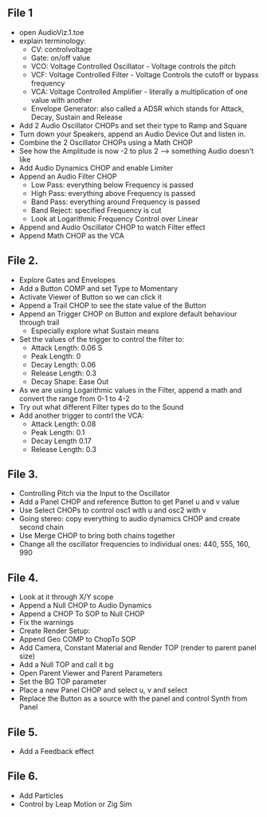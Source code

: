 ## File 1
- open AudioViz.1.toe
- explain terminology:
	- CV: controlvoltage
	- Gate: on/off value
	- VCO: Voltage Controlled Oscillator - Voltage controls the pitch
	- VCF: Voltage Controlled Filter - Voltage Controls the cutoff or bypass frequency
	- VCA: Voltage Controlled Amplifier - literally a multiplication of one value with another
	- Envelope Generator: also called a ADSR which stands for Attack, Decay, Sustain and Release
- Add 2 Audio Oscillator CHOPs and set their type to Ramp and Square
- Turn down your Speakers, append an Audio Device Out and listen in. 
- Combine the 2 Oscillator CHOPs using a Math CHOP
- See how the Amplitude is now -2 to plus 2 --> something Audio doesn't like
- Add Audio Dynamics CHOP and enable Limiter
- Append an Audio Filter CHOP
	- Low Pass: everything below Frequency is passed
	- High Pass: everything above Frequency is passed
	- Band Pass: everything around Frequency is passed
	- Band Reject: specified Frequency is cut
	- Look at Logarithmic Frequency Control over Linear
- Append and Audio Oscillator CHOP to watch Filter effect
- Append Math CHOP as the VCA

## File 2.
- Explore Gates and Envelopes
- Add a Button COMP and set Type to Momentary
- Activate Viewer of Button so we can click it
- Append a Trail CHOP to see the state value of the Button
- Append an Trigger CHOP on Button and explore default behaviour through trail
	- Especially explore what Sustain means
- Set the values of the trigger to control the filter to: 
	- Attack Length: 0.06 S
	- Peak Length: 0
	- Decay Length: 0.06
	- Release Length: 0.3
	- Decay Shape: Ease Out
- As we are using Logarithmic values in the Filter, append a math and convert the range from 0-1 to 4-2
- Try out what different Filter types do to the Sound
- Add another trigger to contrl the VCA:
	- Attack Length: 0.08
	- Peak Length: 0.1
	- Decay Length 0.17
	- Release Length: 0.3
	
## File 3.
- Controlling Pitch via the Input to the Oscillator
- Add a Panel CHOP and reference Button to get Panel u and v value
- Use Select CHOPs to control osc1 with u and osc2 with v
- Going stereo: copy everything to audio dynamics CHOP and create second chain
- Use Merge CHOP to bring both chains together
- Change all the oscillator frequencies to individual ones: 440, 555, 160, 990

## File 4.
- Look at it through X/Y scope
- Append a Null CHOP to Audio Dynamics
- Append a CHOP To SOP to Null CHOP
- Fix the warnings
- Create Render Setup:
- Append Geo COMP to ChopTo SOP
- Add Camera, Constant Material and Render TOP (render to parent panel size)
- Add a Null TOP and call it bg
- Open Parent Viewer and Parent Parameters
- Set the BG TOP parameter
- Place a new Panel CHOP and select u, v and select
- Replace the Button as a source with the panel and control Synth from Panel

## File 5.
- Add a Feedback effect

## File 6.
- Add Particles
- Control by Leap Motion or Zig Sim
